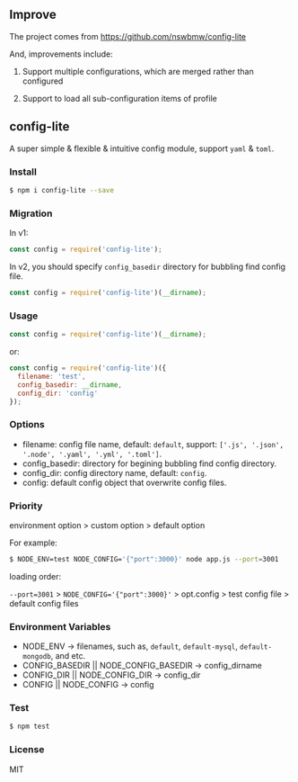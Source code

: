 ## Improve
The project comes from https://github.com/nswbmw/config-lite  

And, improvements include: 

1. Support multiple configurations, which are merged rather than configured

2. Support to load all sub-configuration items of profile

## config-lite

A super simple & flexible & intuitive config module, support `yaml` & `toml`.

### Install

```bash
$ npm i config-lite --save
```

### Migration

In v1:

```js
const config = require('config-lite');
```

In v2, you should specify `config_basedir` directory for bubbling find config file.

```js
const config = require('config-lite')(__dirname);
```

### Usage

```js
const config = require('config-lite')(__dirname);
```

or:

```js
const config = require('config-lite')({
  filename: 'test',
  config_basedir: __dirname,
  config_dir: 'config'
});
```

### Options

- filename: config file name, default: `default`, support: `['.js', '.json', '.node', '.yaml', '.yml', '.toml']`.
- config_basedir: directory for begining bubbling find config directory.
- config_dir: config directory name, default: `config`.
- config: default config object that overwrite config files.

### Priority

environment option > custom option > default option

For example:

```bash
$ NODE_ENV=test NODE_CONFIG='{"port":3000}' node app.js --port=3001
```

loading order:

`--port=3001` > `NODE_CONFIG='{"port":3000}'` > opt.config > test config file > default config files

### Environment Variables

- NODE_ENV -> filenames, such as, `default`, `default-mysql`, `default-mongodb`, and etc.
- CONFIG_BASEDIR || NODE_CONFIG_BASEDIR -> config_dirname
- CONFIG_DIR || NODE_CONFIG_DIR -> config_dir
- CONFIG || NODE_CONFIG -> config

### Test

```bash
$ npm test
```

### License

MIT
